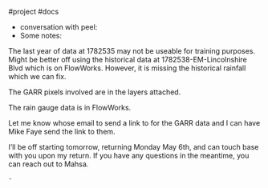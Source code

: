 #project #docs 
- conversation with peel:
- Some notes:

The last year of data at 1782535 may not be useable for training purposes. Might be better off using the historical data at 1782538-EM-Lincolnshire Blvd which is on FlowWorks. However, it is missing the historical rainfall which we can fix. 

The GARR pixels involved are in the layers attached. 

The rain gauge data is in FlowWorks. 

Let me know whose email to send a link to for the GARR data and I can have Mike Faye send the link to them.

I’ll be off starting tomorrow, returning Monday May 6th, and can touch base with you upon my return. If you have any questions in the meantime, you can reach out to Mahsa.

	-